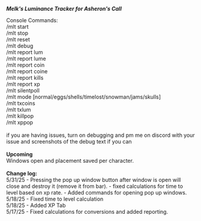 ***Melk's Luminance Tracker for Asheron's Call***

Console Commands: <br />
/mlt start <br />
/mlt stop <br />
/mlt reset <br />
/mlt debug <br />
/mlt report lum <br />
/mlt report lume <br />
/mlt report coin <br />
/mlt report coine <br />
/mlt report kills <br />
/mlt report xp <br />
/mlt silentpoll <br />
/mlt mode [normal/eggs/shells/timelost/snowman/jams/skulls] <br />
/mlt txcoins <br />
/mlt txlum <br />
/mlt killpop <br />
/mlt xppop <br />
 <br />
if you are having issues, turn on debugging and pm me on discord with your issue and screenshots of the debug text if you can
<br />
<br />
**Upcoming** <br />
Windows open and placement saved per character. <br />
<br />
**Change log:**<br />
5/31/25 - Pressing the pop up window button after window is open will close and destroy it (remove it from bar).
        - fixed calculations for time to level based on xp rate.
        - Added commands for opening pop up windows.
5/18/25 - Fixed time to level calculation<br />
5/18/25 - Added XP Tab<br />
5/17/25 - Fixed calculations for conversions and added reporting.<br />
